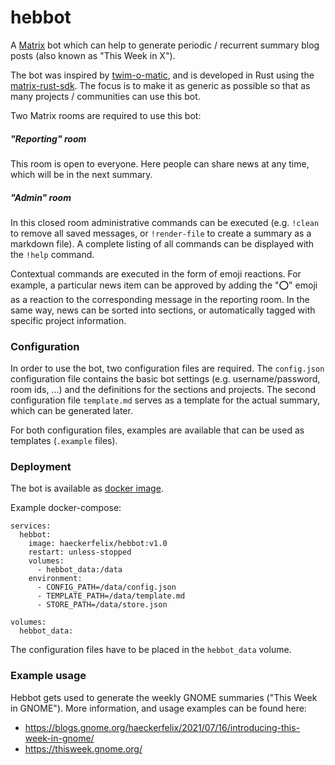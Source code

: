 # hebbot

A [Matrix](matrix.org) bot which can help to generate periodic / recurrent summary blog posts (also known as "This Week in X"). 

The bot was inspired by [twim-o-matic](https://github.com/matrix-org/twim-o-matic/tree/master/data), and is developed in Rust using the [matrix-rust-sdk](https://github.com/matrix-org/matrix-rust-sdk). The focus is to make it as generic as possible so that as many projects / communities can use this bot. 

Two Matrix rooms are required to use this bot:

##### "Reporting" room

This room is open to everyone. Here people can share news at any time, which will be in the next summary. 

##### "Admin" room

In this closed room administrative commands can be executed (e.g. `!clean` to remove all saved messages, or `!render-file` to create a summary as a markdown file). A complete listing of all commands can be displayed with the `!help` command.

Contextual commands are executed in the form of emoji reactions.  For example, a particular news item can be approved by adding the "⭕" emoji as a reaction to the corresponding message in the reporting room. In the same way, news can be sorted into sections, or automatically tagged with specific project information.

### Configuration
In order to use the bot, two configuration files are required. The `config.json` configuration file contains the basic bot settings (e.g. username/password, room ids, ...) and the definitions for the sections and projects. The second configuration file `template.md` serves as a template for the actual summary, which can be generated later. 

For both configuration files, examples are available that can be used as templates (`.example` files). 

### Deployment
The bot is available as [docker image](https://hub.docker.com/r/haeckerfelix/hebbot).

Example docker-compose:

```
services:
  hebbot:
    image: haeckerfelix/hebbot:v1.0
    restart: unless-stopped
    volumes:
      - hebbot_data:/data
    environment:
      - CONFIG_PATH=/data/config.json
      - TEMPLATE_PATH=/data/template.md
      - STORE_PATH=/data/store.json

volumes:
  hebbot_data:
```

The configuration files have to be placed in the `hebbot_data` volume.


### Example usage
Hebbot gets used to generate the weekly GNOME summaries ("This Week in GNOME"). More information, and usage examples can be found here: 
- https://blogs.gnome.org/haeckerfelix/2021/07/16/introducing-this-week-in-gnome/
- https://thisweek.gnome.org/
